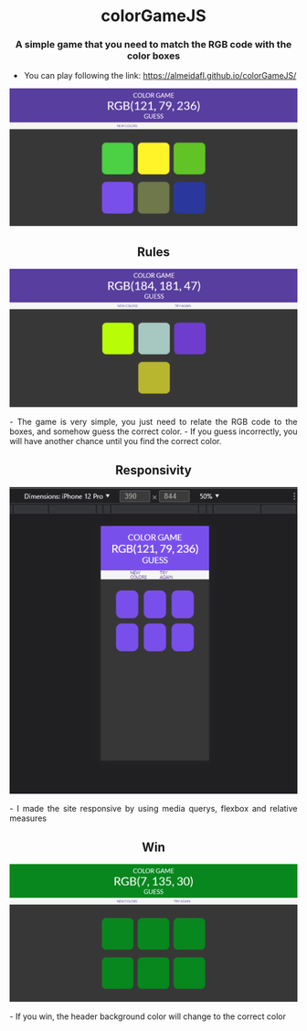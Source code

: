 <div align='center'>

# colorGameJS
### A simple game that you need to match the RGB code with the color boxes
  
  - You can play following the link: https://almeidafl.github.io/colorGameJS/
  
![Home](https://github.com/AlmeidaFL/colorGameJS/blob/main/screenshots/home.png)

</div>

<div align='center'>
  
  ## Rules
  
  ![TryAgain](https://github.com/AlmeidaFL/colorGameJS/blob/main/screenshots/tryAgain.png)
</div>

<div align='justify'>
  - The game is very simple, you just need to relate the RGB code to the boxes, and somehow guess the correct color.
  - If you guess incorrectly, you will have another chance until you find the correct color.
  
</div>

<div align='center'>
  
  ## Responsivity
  
  ![Responsive](https://github.com/AlmeidaFL/colorGameJS/blob/main/screenshots/winPhone.png)
  
</div>
 
<div align='justify'>
  - I made the site responsive by using media querys, flexbox and relative measures
</div>
<div align='center'>
  
  ## Win
  
  ![Win](https://github.com/AlmeidaFL/colorGameJS/blob/main/screenshots/Win.png)

</div>
<div align='justify'>
  - If you win, the header background color will change to the correct color
 </div>
